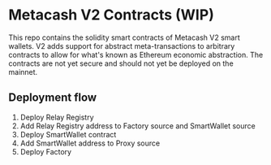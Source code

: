 # Metacash V2 Contracts (WIP)
This repo contains the solidity smart contracts of Metacash V2 smart wallets.
V2 adds support for abstract meta-transactions to arbitrary contracts to allow for what's known as Ethereum economic abstraction.
The contracts are not yet secure and should not yet be deployed on the mainnet.

## Deployment flow

1. Deploy Relay Registry
2. Add Relay Registry address to Factory source and SmartWallet source
3. Deploy SmartWallet contract
4. Add SmartWallet address to Proxy source
5. Deploy Factory
